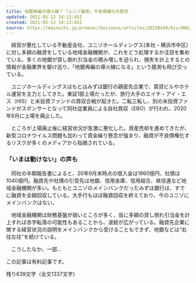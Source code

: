 ```yaml
---
title: 地銀再編の導火線？「ユニゾ融資」不良債権化の懸念
updated: 2021-05-12 14:13:45Z
created: 2021-05-12 14:13:45Z
source: https://mainichi.jp/premier/business/articles/20210430/biz/00m/020/006000c
---
```


　経営が悪化している不動産会社、ユニゾホールディングス(本社・横浜市中区)に対し多額の融資をしている地域金融機関が、これをどう処理するか注目を集めている。多くの地銀が貸し倒れ引当金の積み増しを迫られ、損失を計上するとの情報が金融業界を駆け巡り、「地銀再編の導火線になる」という臆測も飛び交っている。

　ユニゾホールディングスはもとはみずほ銀行の親密先企業で、賃貸ビルやホテル運営を主力としてきた。東証1部上場だったが、旅行大手のエイチ・アイ・エス（HIS）と米投資ファンドの買収合戦が起きた。二転三転し、別の米投資ファンドがスポンサーとなって同社従業員による自社買収（EBO）が行われ、2020年6月に上場を廃止した。

　ところが上場廃止後に経営状況が急激に悪化した。資産売却を進めてきたが、新型コロナウイルス問題も加わって資金繰り懸念が強まり、融資が不良債権化するリスクが多くのメディアから指摘されている。

###  「いまは動けない」の声も

　同社の半期報告書によると、20年9月末時点の借入金は1960億円、社債は1040億円。融資先や社債の引受先は地銀、信用金庫、信用組合、県信連など地域金融機関が多い。もともとユニゾのメインバンクだったみずほ銀行は、すでに融資を全額回収している。大手行もほぼ融資回収を終えており、今のユニゾにメインバンクはない。

　地域金融機関は財務基盤が弱いところが多く、仮に多額の貸し倒れ引当金を計上すれば赤字転落の可能性もあることから、波紋が広がっている。融資先企業に関する経営状況の説明をメインバンクから受けることもできず、地銀などは“右往左往”を続けている。

　こうしたなか、一部…

この記事は有料記事です。

残り639文字（全文1337文字）